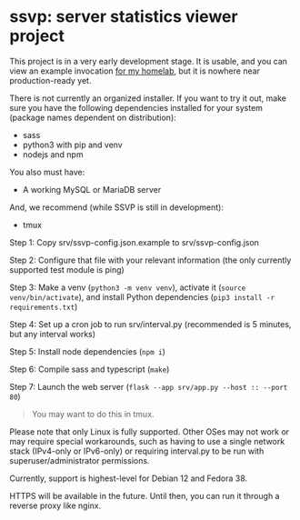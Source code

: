 # ssvp: server statistics viewer project

This project is in a very early development stage. It is usable,
and you can view an example invocation [for my homelab](https://status.amyip.net),
but it is nowhere near production-ready yet.

There is not currently an organized installer. If you want to try
it out, make sure you have the following dependencies installed for
your system (package names dependent on distribution):

- sass
- python3 with pip and venv
- nodejs and npm

You also must have:

- A working MySQL or MariaDB server

And, we recommend (while SSVP is still in development):

- tmux

Step 1: Copy srv/ssvp-config.json.example to srv/ssvp-config.json

Step 2: Configure that file with your relevant information
(the only currently supported test module is ping)

Step 3: Make a venv (`python3 -m venv venv`), activate it
(`source venv/bin/activate`), and install
Python dependencies (`pip3 install -r requirements.txt`)

Step 4: Set up a cron job to run srv/interval.py
(recommended is 5 minutes, but any interval works)

Step 5: Install node dependencies (`npm i`)

Step 6: Compile sass and typescript (`make`)

Step 7: Launch the web server (`flask --app srv/app.py --host :: --port 80`)

> You may want to do this in tmux.

Please note that only Linux is fully supported. Other OSes may
not work or may require special workarounds, such as having to use
a single network stack (IPv4-only or IPv6-only) or requiring
interval.py to be run with superuser/administrator permissions.

Currently, support is highest-level for Debian 12 and Fedora 38.

HTTPS will be available in the future. Until then, you can run
it through a reverse proxy like nginx.